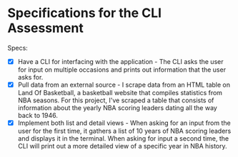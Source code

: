 # Specifications for the CLI Assessment

Specs:
- [x] Have a CLI for interfacing with the application - The CLI asks the user for input on multiple occasions and prints out information that the user asks for.
- [x] Pull data from an external source - I scrape data from an HTML table on Land Of Basketball, a basketball website that compiles statistics from NBA seasons. For this project, I've scraped a table that consists of information about the yearly NBA scoring leaders dating all the way back to 1946.
- [x] Implement both list and detail views - When asking for an input from the user for the first time, it gathers a list of 10 years of NBA scoring leaders and displays it in the terminal. When asking for input a second time, the CLI will print out a more detailed view of a specific year in NBA history.